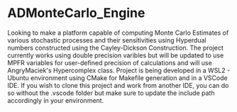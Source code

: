 # ADMonteCarlo_Engine

Looking to make a platform capable of computing Monte Carlo Estimates of various stochastic processes and their sensitivities using Hyperdual numbers constructed using the Cayley-Dickson Construction. The project currently works using double precision varibles but will be updated to use MPFR variables for user-defined precision of calculations and will use AngryMaciek's Hypercomplex class.
Project is being developed in a WSL2 - Ubuntu environment using CMake for Makefile generation and in a VSCode IDE. If you wish to clone this project and work from another IDE, you can do so without the .vscode folder but make sure to update the include path accordingly in your environment.
